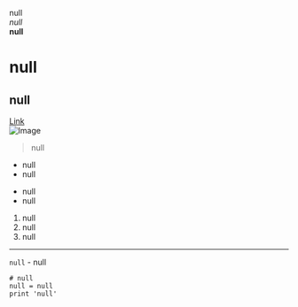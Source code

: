 null  
*null*  
**null**  
# null  
## null   
[Link](https://www.youtube.com/watch?v=dQw4w9WgXcQ)  
![Image](https://cdn.pixabay.com/photo/2023/02/01/13/43/ai-generated-7760487_1280.jpg)  
> null  

* null
* null  

- null
- null  

1. null
2. null
3. null  

---  

`null` - null  

```
# null
null = null
print 'null'
```  

